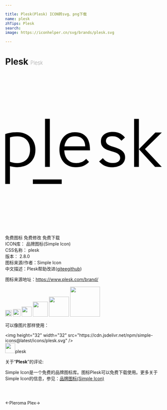 ```yaml
---

title: Plesk(Plesk) ICON转svg、png下载
name: plesk
zhTips: Plesk
search: 
image: https://iconhelper.cn/svg/brands/plesk.svg

---
```


# Plesk  <small style="font-size: 60%;font-weight: 100">Plesk</small>

<div id="svg" class="svg-wrap">
<svg role="img" xmlns="http://www.w3.org/2000/svg" viewBox="0 0 24 24"><title>Plesk icon</title><path d="M6.102 7.021v7.353h.736V7.02zm13.655.01v7.343h.735V7.032zm.735 4.633l2.479 2.71h1.019l-2.574-2.731L24 9.122h-.987zm-4.008-2.636c-.536 0-.972.125-1.31.378-.337.252-.505.609-.505 1.07 0 .26.049.474.148.642.1.168.226.306.38.415.154.108.328.198.522.267.194.07.39.134.59.19.175.049.342.1.5.152.158.052.297.117.418.194.12.077.216.17.286.278.07.109.104.244.104.405 0 .21-.095.388-.286.535-.19.147-.484.221-.88.221-.609 0-1.104-.245-1.485-.735l-.572.504c.286.315.59.54.913.678.322.136.693.204 1.11.204.272 0 .527-.033.766-.1a1.89 1.89 0 00.621-.294c.176-.13.316-.288.419-.478.102-.189.153-.402.153-.64 0-.26-.051-.474-.153-.646a1.46 1.46 0 00-.402-.436 2.284 2.284 0 00-.545-.289 13.019 13.019 0 00-.594-.205c-.161-.049-.317-.1-.467-.152a2.013 2.013 0 01-.397-.184.923.923 0 01-.275-.252.598.598 0 01-.104-.357c0-.203.075-.371.225-.504.15-.133.413-.2.787-.2.293 0 .546.055.759.163.213.109.41.278.594.51l.011.01.54-.494c-.272-.315-.556-.535-.853-.661a2.586 2.586 0 00-1.018-.19zm-14.688.041c-.588 0-1.187.095-1.796.284v7.626h.725v-2.72c.182.048.364.087.546.115a3.539 3.539 0 001.586-.11c.336-.102.635-.261.898-.478.263-.217.474-.494.636-.83.16-.336.241-.739.241-1.208 0-.385-.067-.742-.2-1.071a2.42 2.42 0 00-.572-.851 2.636 2.636 0 00-.898-.557c-.35-.133-.739-.2-1.166-.2zm8.886 0c-.322 0-.627.055-.914.163-.287.11-.54.275-.756.5a2.391 2.391 0 00-.515.845c-.126.34-.189.74-.189 1.202 0 .35.052.683.157.998.106.315.263.596.473.84.21.246.473.44.788.583.315.144.683.216 1.103.216.455 0 .844-.068 1.166-.205.322-.137.605-.338.85-.604l-.44-.462c-.204.224-.431.387-.683.488a2.226 2.226 0 01-.84.153c-.554 0-.992-.175-1.314-.526-.322-.35-.493-.822-.514-1.417h3.939c.013-.904-.176-1.592-.568-2.064-.392-.473-.973-.71-1.743-.71zm.031.62c.26 0 .487.04.683.121.196.08.355.187.478.32.122.133.217.295.284.484.066.189.1.392.1.609H9.074a2.126 2.126 0 01.494-1.103c.111-.126.264-.23.456-.31.193-.08.422-.12.688-.12zM1.86 9.7c.616 0 1.094.188 1.434.563.34.374.51.866.51 1.475 0 .659-.185 1.165-.552 1.518-.368.354-.863.53-1.486.53-.168 0-.342-.018-.52-.057a4.836 4.836 0 01-.52-.142V9.868c.182-.063.367-.107.557-.132.189-.024.38-.036.577-.036zm2.377 6.588v.692H8.66v-.692z"/></svg>
</div>
<detail full-name='plesk'></detail>

<div class="detail-page">
<p>
<span><span class="badge-success badge">免费图标</span> <span class="badge-success badge">免费修改</span>  <span class="badge-success badge">免费下载</span> </span>
<br/>
<span>
ICON库：
<span class="badge-secondary badge">品牌图标(Simple Icon)</span> 
</span>
<br/>
<span>
CSS名称：
<span class="badge-secondary badge">plesk</span> 
</span>

<br/>
<span>
版本：
<span class="badge-secondary badge">2.8.0</span> 
</span>
<br/>
<span>图标来源/作者：<span class="badge-light badge">Simple Icon</span></span> 
<br/>
<span class="zh-detail">中文描述：<span class="badge-primary badge">Plesk</span><span class="help-link"><span>帮助改进</span>(<a href="https://gitee.com/liuwave/icon-helper/edit/master/json/brands/plesk.json" target="_blank" rel="noopener noreferrer">gitee</a><a href="https://github.com/liuwave/icon-helper/edit/master/json/brands/plesk.json" target="_blank" rel="noopener noreferrer">github</a></span>)</span><br/>
</p>
</div><div class="description description alert alert-light"><p>图标来源地址：<a href="https://www.plesk.com/brand/" target="_blank" rel="noopener noreferrer">https://www.plesk.com/brand/</a></p></div>
<div class="alert alert-dark">
<img height="21" width="21" src="https://cdn.jsdelivr.net/npm/simple-icons@latest/icons/plesk.svg" />
<img height="24" width="24" src="https://cdn.jsdelivr.net/npm/simple-icons@latest/icons/plesk.svg" />
<img height="32" width="32" src="https://cdn.jsdelivr.net/npm/simple-icons@latest/icons/plesk.svg" />
<img height="48" width="48" src="https://cdn.jsdelivr.net/npm/simple-icons@latest/icons/plesk.svg" />
<img height="64" width="64" src="https://cdn.jsdelivr.net/npm/simple-icons@latest/icons/plesk.svg" />
<img height="96" width="96" src="https://cdn.jsdelivr.net/npm/simple-icons@latest/icons/plesk.svg" />

</div>
<div>
  <p>可以像图片那样使用：    
  </p>
  <div class="alert alert-primary" style="font-size: 14px">
    &lt;img height="32" width="32" src="https://cdn.jsdelivr.net/npm/simple-icons@latest/icons/plesk.svg" /&gt;
    <copy-btn content='<img height="32" width="32" src="https://cdn.jsdelivr.net/npm/simple-icons@latest/icons/plesk.svg" />'></copy-btn>
  </div>
  <div class="alert alert-secondary">
    <img height="32" width="32" src="https://cdn.jsdelivr.net/npm/simple-icons@latest/icons/plesk.svg" />plesk
    <copy-btn content="plesk" btn-title="复制图标名称"></copy-btn>
  </div>
</div>
<div class="icon-detail__container">
<p>关于“<b>Plesk</b>”的评论:</p>
</div>
<Vssue title="关于“Plesk”的评论" />
<div><p>Simple Icon是一个免费的品牌图标库。图标Plesk可以免费下载使用。更多关于  Simple Icon的信息，参见：<a target="_blank" href="https://iconhelper.cn/brands.html">品牌图标(Simple Icon)</a>
</p></div>


<div style="padding:2rem 0 " class="page-nav"><p class="inner"><span class="prev">←<router-link to="/icon/pleroma.html">Pleroma</router-link></span> <span class="next"><router-link to="/icon/plex.html">Plex</router-link>→</span></p></div>

